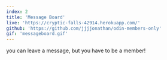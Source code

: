 ```yaml
---
index: 2
title: 'Message Board'
live: 'https://cryptic-falls-42914.herokuapp.com/'
github: 'https://github.com/jjjjonathan/odin-members-only'
gif: 'messageboard.gif'
---
```


you can leave a message, but you have to be a member!
